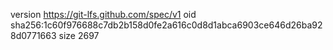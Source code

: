 version https://git-lfs.github.com/spec/v1
oid sha256:1c60f976688c7db2b158d0fe2a616c0d8d1abca6903ce646d26ba928d0771663
size 2697

